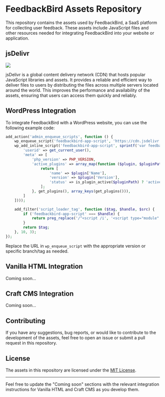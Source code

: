 # FeedbackBird Assets Repository

This repository contains the assets used by FeedbackBird, a SaaS platform for collecting user feedback. These assets include JavaScript files and other resources needed for integrating FeedbackBird into your website or application.

## jsDelivr

[![](https://data.jsdelivr.com/v1/package/gh/feedbackbird/assets/badge)](https://www.jsdelivr.com/package/gh/feedbackbird/assets)

jsDelivr is a global content delivery network (CDN) that hosts popular JavaScript libraries and assets. It provides a reliable and efficient way to deliver files to users by distributing the files across multiple servers located around the world. This improves the performance and availability of the assets, ensuring that users can access them quickly and reliably.

## WordPress Integration

To integrate FeedbackBird with a WordPress website, you can use the following example code:

```php
add_action('admin_enqueue_scripts', function () {
    wp_enqueue_script('feedbackbird-app-script', 'https://cdn.jsdelivr.net/gh/feedbackbird/assets@master/wp/app.js?uid=YOUR_UID');
    wp_add_inline_script('feedbackbird-app-script', sprintf('var feedbackBirdObject = %s;', json_encode([
        'userid' => get_current_user(),
        'meta' => [
            'php_version' => PHP_VERSION,
            'active_plugins' => array_map(function ($plugin, $pluginPath) {
                return [
                    'name' => $plugin['Name'],
                    'version' => $plugin['Version'],
                    'status' => is_plugin_active($pluginPath) ? 'active' : 'deactivate',
                ];
            }, get_plugins(), array_keys(get_plugins())),
        ]
    ])));

    add_filter('script_loader_tag', function ($tag, $handle, $src) {
        if ('feedbackbird-app-script' === $handle) {
            return preg_replace('/^<script /i', '<script type="module" crossorigin="crossorigin" ', $tag);
        }
        return $tag;
    }, 10, 3);
});
```

Replace the URL in `wp_enqueue_script` with the appropriate version or specific branch/tag as needed.

## Vanilla HTML Integration

Coming soon...

## Craft CMS Integration

Coming soon...

## Contributing

If you have any suggestions, bug reports, or would like to contribute to the development of the assets, feel free to open an issue or submit a pull request in this repository.

## License

The assets in this repository are licensed under the [MIT License](LICENSE).

---

Feel free to update the "Coming soon" sections with the relevant integration instructions for Vanilla HTML and Craft CMS as you develop them.
